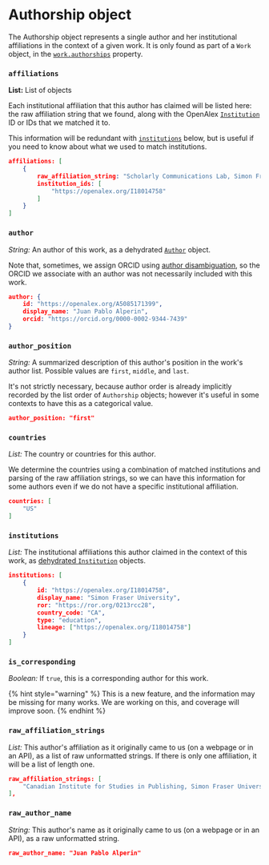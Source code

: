 # Authorship object

The Authorship object represents a single author and her institutional affiliations in the context of a given work. It is only found as part of a `Work` object, in the [`work.authorships`](./#authorships) property.

### `affiliations`

__List:__ List of objects

Each institutional affiliation that this author has claimed will be listed here: the raw affiliation string that we found, along with the OpenAlex [`Institution`](../../institutions/README.md) ID or IDs that we matched it to.

This information will be redundant with [`institutions`](#institutions) below, but is useful if you need to know about what we used to match institutions.

```json
affiliations: [
    {
        raw_affiliation_string: "Scholarly Communications Lab, Simon Fraser University, Vancouver, Canada",
        institution_ids: [
            "https://openalex.org/I18014758"
        ]
    }
]
```

### `author`

_String:_ An author of this work, as a dehydrated [`Author`](../../authors/author-object.md) object.

Note that, sometimes, we assign ORCID using [author disambiguation](../authors/author-disambiguation.md), so the ORCID we associate with an author was not necessarily included with this work.

```json
author: {
    id: "https://openalex.org/A5085171399",
    display_name: "Juan Pablo Alperin",
    orcid: "https://orcid.org/0000-0002-9344-7439"
}
```

### `author_position`

_String:_ A summarized description of this author's position in the work's author list. Possible values are `first`, `middle`, and `last`.&#x20;

It's not strictly necessary, because author order is already implicitly recorded by the list order of `Authorship` objects; however it's useful in some contexts to have this as a categorical value.

```json
author_position: "first"
```

### `countries`

_List:_ The country or countries for this author.

We determine the countries using a combination of matched institutions and parsing of the raw affiliation strings, so we can have this information for some authors even if we do not have a specific institutional affiliation.

```json
countries: [
    "US"
]
```

### `institutions`

_List:_ The institutional affiliations this author claimed in the context of this work, as [dehydrated `Institution`](../../institutions/institution-object.md#the-dehydratedinstitution-object) objects.

```json
institutions: [
    {
        id: "https://openalex.org/I18014758",
        display_name: "Simon Fraser University",
        ror: "https://ror.org/0213rcc28",
        country_code: "CA",
        type: "education",
        lineage: ["https://openalex.org/I18014758"]
    }
]
```

### `is_corresponding`

_Boolean:_ If `true`, this is a corresponding author for this work.

{% hint style="warning" %}
This is a new feature, and the information may be missing for many works. We are working on this, and coverage will improve soon.
{% endhint %}

### `raw_affiliation_strings`

_List:_ This author's affiliation as it originally came to us (on a webpage or in an API), as a list of raw unformatted strings. If there is only one affiliation, it will be a list of length one.

```json
raw_affiliation_strings: [
    "Canadian Institute for Studies in Publishing, Simon Fraser University"
],
```

### `raw_author_name`

_String:_ This author's name as it originally came to us (on a webpage or in an API), as a raw unformatted string.

```json
raw_author_name: "Juan Pablo Alperin"
```
